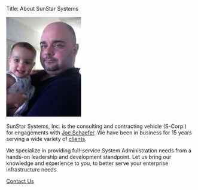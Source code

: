 Title: About SunStar Systems

<style type="text/css">
img { width: 200px; }
</style>

![Fiona and I](images/fiona-and-i.jpg)

SunStar Systems, Inc. is the consulting and contracting vehicle (S-Corp.) for
engagements with [Joe Schaefer](https://www.linkedin.com/pub/joe-schaefer/0/702/51b).
We have been in business for 15 years serving a wide variety of [clients](/clients).

We specialize in providing full-service System Administration needs
from a hands-on leadership and development standpoint.  Let us bring our knowledge
and experience to you, to better serve your enterprise infrastructure needs.

[Contact Us](/contact)
